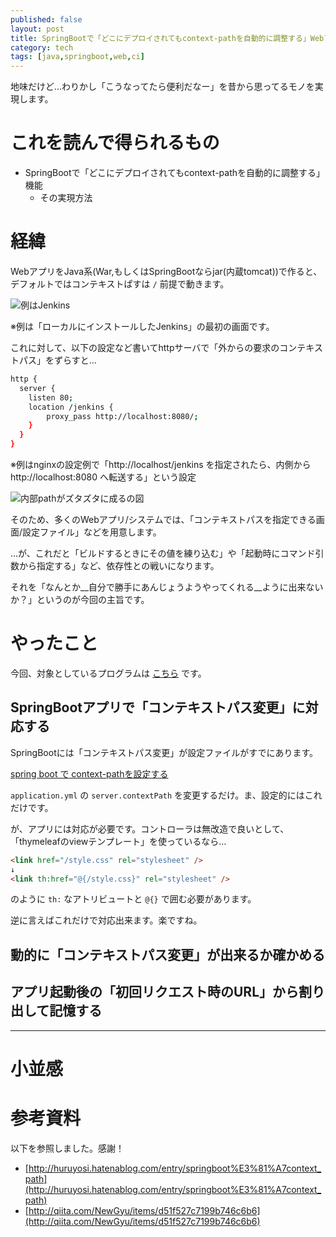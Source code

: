 ```yaml
---
published: false
layout: post
title: SpringBootで「どこにデプロイされてもcontext-pathを自動的に調整する」Webアプリを作る
category: tech
tags: [java,springboot,web,ci]
---
```


地味だけど…わりかし「こうなってたら便利だなー」を昔から思ってるモノを実現します。

# これを読んで得られるもの

- SpringBootで「どこにデプロイされてもcontext-pathを自動的に調整する」機能
  - その実現方法

# 経緯

WebアプリをJava系(War,もしくはSpringBootならjar(内蔵tomcat))で作ると、デフォルトではコンテキストぱすは `/` 前提で動きます。

![例はJenkins](./images/2016-12-12-jenkins.png)

※例は「ローカルにインストールしたJenkins」の最初の画面です。

これに対して、以下の設定など書いてhttpサーバで「外からの要求のコンテキストパス」をずらすと…

```bash
http {
  server {
    listen 80;
    location /jenkins {
        proxy_pass http://localhost:8080/;
    }   
  }
}
```

※例はnginxの設定例で「http://localhost/jenkins を指定されたら、内側から http://localhost:8080 へ転送する」という設定

![内部pathがズタズタに成るの図](./images/2016-12-12-jenkins-ng.png)

そのため、多くのWebアプリ/システムでは、「コンテキストパスを指定できる画面/設定ファイル」などを用意します。

…が、これだと「ビルドするときにその値を練り込む」や「起動時にコマンド引数から指定する」など、依存性との戦いになります。

それを「なんとか__自分で勝手にあんじょうようやってくれる__ように出来ないか？」というのが今回の主旨です。

# やったこと

今回、対象としているプログラムは [こちら](https://github.com/exemplary-buildpipeline-projects/studyosaka8-jenkins-docker-app) です。

## SpringBootアプリで「コンテキストパス変更」に対応する

SpringBootには「コンテキストパス変更」が設定ファイルがすでにあります。

[spring boot で context-pathを設定する](http://huruyosi.hatenablog.com/entry/springboot%E3%81%A7context_path)

`application.yml` の `server.contextPath` を変更するだけ。ま、設定的にはこれだけです。

が、アプリには対応が必要です。コントローラは無改造で良いとして、「thymeleafのviewテンプレート」を使っているなら…

```html
<link href="/style.css" rel="stylesheet" />
↓
<link th:href="@{/style.css}" rel="stylesheet" />
```

のように `th:` なアトリビュートと `@{}` で囲む必要があります。

逆に言えばこれだけで対応出来ます。楽ですね。

## 動的に「コンテキストパス変更」が出来るか確かめる

## アプリ起動後の「初回リクエスト時のURL」から割り出して記憶する


---

# 小並感


# 参考資料

以下を参照しました。感謝！

- [http://huruyosi.hatenablog.com/entry/springboot%E3%81%A7context_path](http://huruyosi.hatenablog.com/entry/springboot%E3%81%A7context_path)
- [http://qiita.com/NewGyu/items/d51f527c7199b746c6b6](http://qiita.com/NewGyu/items/d51f527c7199b746c6b6)
